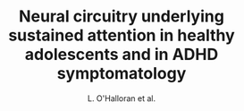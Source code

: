 ---
author: L. O'Halloran et al.
title: Neural circuitry underlying sustained attention in healthy adolescents and in ADHD symptomatology
journal: NeuroImage
year: 2018
type: article
doi: 10.1016/j.neuroimage.2017.12.030
---
